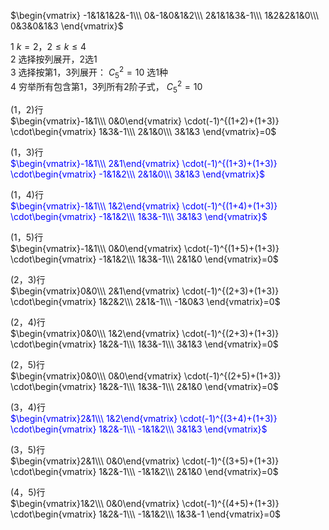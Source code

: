  $\begin{vmatrix}    
-1&1&1&2&-1\\\     
0&-1&0&1&2\\\     
2&1&1&3&-1\\\     
1&2&2&1&0\\\     
0&3&0&1&3    
\end{vmatrix}$     
    
1  $k=2，2\le k\le4$     
2 选择按列展开，2选1    
3 选择按第1，3列展开： $C_5^2=10$ 选1种    
4 穷举所有包含第1，3列所有2阶子式， $C_5^2=10$     
    
(1，2)行    
 $\begin{vmatrix}-1&1\\\ 0&0\end{vmatrix}    
\cdot(-1)^{(1+2)+(1+3)}    
\cdot\begin{vmatrix}    
1&3&-1\\\     
2&1&0\\\     
3&1&3    
\end{vmatrix}=0$     
    
(1，3)行<font color=blue>    
 $\begin{vmatrix}-1&1\\\ 2&1\end{vmatrix}    
\cdot(-1)^{(1+3)+(1+3)}    
\cdot\begin{vmatrix}    
-1&1&2\\\     
2&1&0\\\     
3&1&3    
\end{vmatrix}$ </font>    
    
(1，4)行<font color=blue>    
 $\begin{vmatrix}-1&1\\\ 1&2\end{vmatrix}    
\cdot(-1)^{(1+4)+(1+3)}    
\cdot\begin{vmatrix}    
-1&1&2\\\     
1&3&-1\\\     
3&1&3    
\end{vmatrix}$ </font>    
    
(1，5)行    
 $\begin{vmatrix}-1&1\\\ 0&0\end{vmatrix}    
\cdot(-1)^{(1+5)+(1+3)}    
\cdot\begin{vmatrix}    
-1&1&2\\\     
1&3&-1\\\     
2&1&0    
\end{vmatrix}=0$     
    
(2，3)行    
 $\begin{vmatrix}0&0\\\ 2&1\end{vmatrix}    
\cdot(-1)^{(2+3)+(1+3)}    
\cdot\begin{vmatrix}    
1&2&2\\\     
2&1&-1\\\     
-1&0&3    
\end{vmatrix}=0$     
    
(2，4)行    
 $\begin{vmatrix}0&0\\\ 1&2\end{vmatrix}    
\cdot(-1)^{(2+3)+(1+3)}    
\cdot\begin{vmatrix}    
1&2&-1\\\     
1&3&-1\\\     
3&1&3    
\end{vmatrix}=0$     
    
(2，5)行    
 $\begin{vmatrix}0&0\\\ 0&0\end{vmatrix}    
\cdot(-1)^{(2+5)+(1+3)}    
\cdot\begin{vmatrix}    
1&2&-1\\\     
1&3&-1\\\     
2&1&0    
\end{vmatrix}=0$     
    
(3，4)行<font color=blue>    
 $\begin{vmatrix}2&1\\\ 1&2\end{vmatrix}    
\cdot(-1)^{(3+4)+(1+3)}    
\cdot\begin{vmatrix}    
1&2&-1\\\     
-1&1&2\\\     
3&1&3    
\end{vmatrix}$ </font>    
    
(3，5)行    
 $\begin{vmatrix}2&1\\\ 0&0\end{vmatrix}    
\cdot(-1)^{(3+5)+(1+3)}    
\cdot\begin{vmatrix}    
1&2&-1\\\     
-1&1&2\\\     
2&1&0    
\end{vmatrix}=0$     
    
(4，5)行    
 $\begin{vmatrix}1&2\\\ 0&0\end{vmatrix}    
\cdot(-1)^{(4+5)+(1+3)}    
\cdot\begin{vmatrix}    
1&2&-1\\\     
-1&1&2\\\     
1&3&-1    
\end{vmatrix}=0$     
